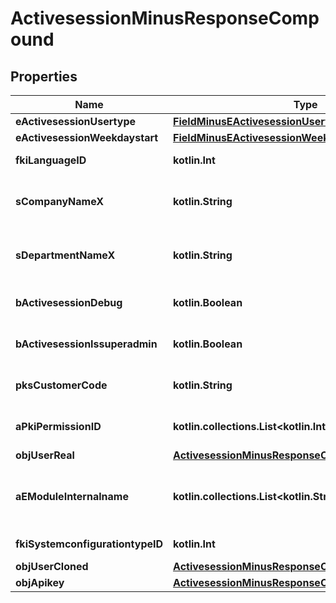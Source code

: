 
# ActivesessionMinusResponseCompound

## Properties
Name | Type | Description | Notes
------------ | ------------- | ------------- | -------------
**eActivesessionUsertype** | [**FieldMinusEActivesessionUsertype**](FieldMinusEActivesessionUsertype.md) |  | 
**eActivesessionWeekdaystart** | [**FieldMinusEActivesessionWeekdaystart**](FieldMinusEActivesessionWeekdaystart.md) |  | 
**fkiLanguageID** | **kotlin.Int** | The unique ID of the Language.  Valid values:  |Value|Description| |-|-| |1|French| |2|English| | 
**sCompanyNameX** | **kotlin.String** | The Name of the Company in the language of the requester | 
**sDepartmentNameX** | **kotlin.String** | The Name of the Department in the language of the requester | 
**bActivesessionDebug** | **kotlin.Boolean** | Whether the active session is in debug or not | 
**bActivesessionIssuperadmin** | **kotlin.Boolean** | Whether the active session is superadmin or not | 
**pksCustomerCode** | **kotlin.String** | The customer code assigned to your account | 
**aPkiPermissionID** | **kotlin.collections.List&lt;kotlin.Int&gt;** | An array of permissions granted to the user or api key | 
**objUserReal** | [**ActivesessionMinusResponseCompoundMinusUser**](ActivesessionMinusResponseCompoundMinusUser.md) |  | 
**aEModuleInternalname** | **kotlin.collections.List&lt;kotlin.String&gt;** | An Array of Registered modules.  These are the modules that are Licensed to be used by the User or the API Key. | 
**fkiSystemconfigurationtypeID** | **kotlin.Int** | The unique ID of the Systemconfigurationtype |  [optional]
**objUserCloned** | [**ActivesessionMinusResponseCompoundMinusUser**](ActivesessionMinusResponseCompoundMinusUser.md) |  |  [optional]
**objApikey** | [**ActivesessionMinusResponseCompoundMinusApikey**](ActivesessionMinusResponseCompoundMinusApikey.md) |  |  [optional]



